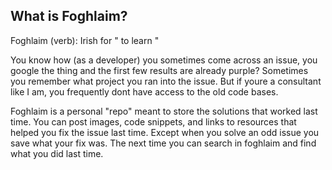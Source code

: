 ## What is Foghlaim?

Foghlaim (verb): Irish for " to learn " 

You know how (as a developer) you sometimes come across an issue, you google the thing and the first few results are already purple? Sometimes you remember what project you ran into the issue. But if youre a consultant like I am, you frequently dont have access to the old code bases. 

Foghlaim is a personal "repo" meant to store the solutions that worked last time. You can post images, code snippets, and links to resources that helped you fix the issue last time. Except when you solve an odd issue you save what your fix was. The next time you can search in foghlaim and find what you did last time.   
